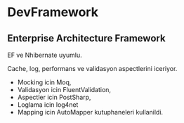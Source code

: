 # DevFramework

## Enterprise Architecture Framework

EF ve Nhibernate uyumlu. 

 Cache, log, performans ve validasyon aspectlerini iceriyor. 

* Mocking icin Moq,
* Validasyon icin FluentValidation,
* Aspectler icin PostSharp,
* Loglama icin log4net 
* Mapping icin AutoMapper kutuphaneleri kullanildi.
